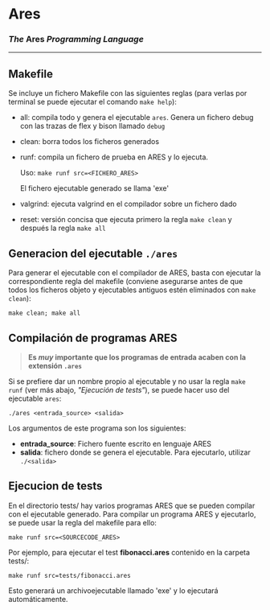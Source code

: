 # Ares
### *The* Ares *Programming Language*

***

## Makefile

Se incluye un fichero Makefile con las siguientes reglas (para verlas por terminal se puede ejecutar el comando `make help`):

+ all: compila todo y genera el ejecutable `ares`. Genera un fichero debug con las trazas de flex y bison llamado `debug`
+ clean: borra todos los ficheros generados
+ runf: compila un fichero de prueba en ARES y lo ejecuta. 
  
  Uso: `make runf src=<FICHERO_ARES>`

  El fichero ejecutable generado se llama 'exe'
+ valgrind: ejecuta valgrind en el compilador sobre un fichero dado
+ reset: versión concisa que ejecuta primero la regla `make clean` y después la regla `make all`

## Generacion del ejecutable `./ares`

Para generar el ejecutable con el compilador de ARES, basta con ejecutar la correspondiente regla del makefile (conviene asegurarse antes de que todos los ficheros objeto y ejecutables antiguos estén eliminados con `make clean`):

```
make clean; make all
```

## Compilación de programas ARES

> **Es ***muy*** importante que los programas de entrada acaben con la extensión `.ares`**

Si se prefiere dar un nombre propio al ejecutable y no usar la regla `make runf` (ver más abajo, *"Ejecución de tests"*), se puede hacer uso del ejecutable `ares`:

```
./ares <entrada_source> <salida>
```

Los argumentos de este programa son los siguientes:

+ **entrada_source**: Fichero fuente escrito en lenguaje ARES
+ **salida**: fichero donde se genera el ejecutable. Para ejecutarlo, utilizar `./<salida>`

## Ejecucion de tests

En el directorio tests/ hay varios programas ARES que se pueden compilar con el ejecutable generado. Para compilar un programa ARES y ejecutarlo, se puede usar la regla del makefile para ello:

```
make runf src=<SOURCECODE_ARES>
```

Por ejemplo, para ejecutar el test **fibonacci.ares** contenido en la carpeta tests/:

```
make runf src=tests/fibonacci.ares
```

Esto generará un archivoejecutable llamado 'exe' y lo ejecutará automáticamente.